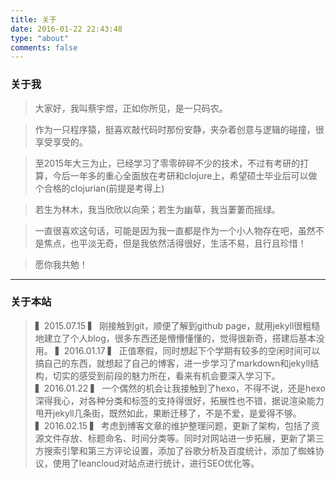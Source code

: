 ```yaml
---
title: 关于
date: 2016-01-22 22:43:48
type: "about"
comments: false
---
```

### 关于我

>大家好，我叫蔡宇煜，正如你所见，是一只码农。

>作为一只程序猿，挺喜欢敲代码时那份安静，夹杂着创意与逻辑的碰撞，很享受享受的。

>至2015年大三为止，已经学习了零零碎碎不少的技术，不过有考研的打算，今后一年多的重心全面放在考研和clojure上，希望硕士毕业后可以做个合格的clojurian(前提是考得上)

>若生为林木，我当欣欣以向荣；若生为幽草，我当萋萋而摇绿。

>一直很喜欢这句话，可能是因为我一直都是作为一个小人物存在吧，虽然不是焦点，也平淡无奇，但是我依然活得很好，生活不易，且行且珍惜！

>愿你我共勉！


---

### 关于本站
<!--
待添加：
书单
在线简历
-->

>▍2015.07.15  ▍ 刚接触到git，顺便了解到github page，就用jekyll很粗糙地建立了个人blog，很多东西还是懵懵懂懂的，觉得很新奇，搭建后基本没用。
>▍2016.01.17  ▍ 正值寒假，同时想起下个学期有较多的空闲时间可以搞自己的东西，就想起了自己的博客，进一步学习了markdown和jekyll结构，切实的感受到前段的魅力所在，看来有机会要深入学习下。
>▍2016.01.22  ▍ 一个偶然的机会让我接触到了hexo，不得不说，还是hexo深得我心，对各种分类和标签的支持得很好，拓展性也不错，据说渲染能力甩开jekyll几条街，既然如此，果断迁移了，不是不爱，是爱得不够。
>▍2016.02.15  ▍ 考虑到博客文章的维护整理问题，更新了架构，包括了资源文件存放、标题命名、时间分类等。同时对网站进一步拓展，更新了第三方搜索引擎和第三方评论设置，添加了谷歌分析及百度统计，添加了蜘蛛协议，使用了leancloud对站点进行统计，进行SEO优化等。